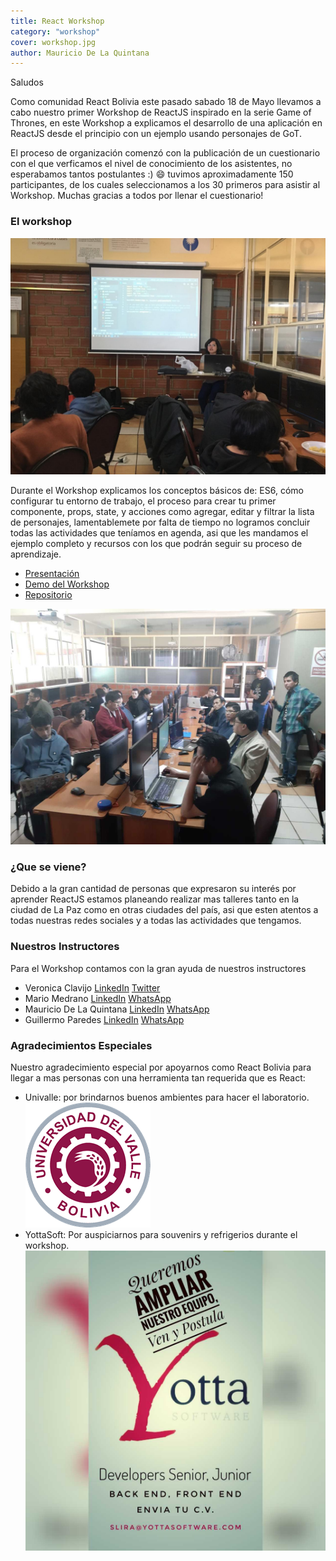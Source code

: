 ```yaml
---
title: React Workshop
category: "workshop"
cover: workshop.jpg
author: Mauricio De La Quintana
---
```

Saludos 

Como comunidad React Bolivia este pasado sabado 18 de Mayo llevamos a cabo nuestro primer Workshop de ReactJS inspirado en la serie Game of Thrones, en este Workshop a explicamos el desarrollo de una aplicación en ReactJS desde el principio con un ejemplo usando personajes de GoT. 

El proceso de organización comenzó con la publicación de un cuestionario con el que verficamos el nivel de conocimiento de los asistentes, no esperabamos tantos postulantes :) 😄 tuvimos aproximadamente 150 participantes, de los cuales seleccionamos a los 30 primeros para asistir al Workshop. Muchas gracias a todos por llenar el cuestionario!

### El workshop

![unsplash.com](./vero.jpg) 

Durante el Workshop explicamos los conceptos básicos de: ES6, cómo configurar tu entorno de trabajo, el proceso para crear tu primer componente, props, state, y acciones como agregar, editar y filtrar la lista de personajes, lamentablemete por falta de tiempo no logramos concluir todas las actividades que teníamos en agenda, asi que les mandamos el ejemplo completo y recursos con los que podrán seguir su proceso de aprendizaje.

- [Presentación](https://docs.google.com/presentation/d/1QixHhWykbw8X1a_35Y_SSmWcYwxvoaI1ZLvCCZBRyWU/edit?usp=sharing)
- [Demo del Workshop](https://competent-archimedes-56d8e4.netlify.com)
- [Repositorio](https://github.com/taoteach/react-fundamentals-with-got)

![Asistentes del Workshop](./workshop1.jpg)

### ¿Que se viene?

Debido a la gran cantidad de personas que expresaron su interés por aprender ReactJS estamos planeando realizar mas talleres tanto en la ciudad de La Paz como en otras ciudades del país, asi que esten atentos a todas nuestras redes sociales y a todas las actividades que tengamos. 

### Nuestros Instructores 

Para el Workshop contamos con la gran ayuda de nuestros instructores 

- Veronica Clavijo [LinkedIn](https://www.linkedin.com/in/veronica-clavijo-altamirano/) [Twitter](https://twitter.com/Veuge_C)
- Mario Medrano [LinkedIn](https://www.linkedin.com/in/mario-medrano-maldonado/) [WhatsApp](https://wa.me/59177428660)
- Mauricio De La Quintana [LinkedIn](https://www.linkedin.com/in/mauriciodelaquintana/) [WhatsApp](https://wa.me/59160101082)
- Guillermo Paredes [LinkedIn](https://www.linkedin.com/in/guillermo-david-paredes-torrez/) [WhatsApp](https://wa.me/59160684585)

### Agradecimientos Especiales 

Nuestro agradecimiento especial por apoyarnos como React Bolivia para llegar a mas personas con una herramienta tan requerida que es React:

- Univalle: por brindarnos buenos ambientes para hacer el laboratorio.
![Logo Univalle](./univalle.png)
- YottaSoft: Por auspiciarnos para souvenirs y refrigerios durante el workshop.
![Banner de Yotta Software](./yotta.jpeg)
